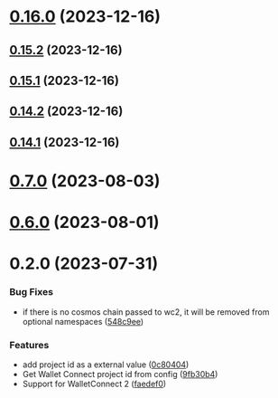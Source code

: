 # [0.16.0](https://github.com/yeager-eren/rango-client/compare/provider-walletconnect-2@0.15.2...provider-walletconnect-2@0.16.0) (2023-12-16)



## [0.15.2](https://github.com/yeager-eren/rango-client/compare/provider-walletconnect-2@0.15.1...provider-walletconnect-2@0.15.2) (2023-12-16)



## [0.15.1](https://github.com/yeager-eren/rango-client/compare/provider-walletconnect-2@0.14.2...provider-walletconnect-2@0.15.1) (2023-12-16)



## [0.14.2](https://github.com/yeager-eren/rango-client/compare/provider-walletconnect-2@0.14.1-next.70...provider-walletconnect-2@0.14.2) (2023-12-16)



## [0.14.1](https://github.com/yeager-eren/rango-client/compare/provider-walletconnect-2@0.15.0...provider-walletconnect-2@0.14.1) (2023-12-16)



# [0.7.0](https://github.com/rango-exchange/rango-client/compare/provider-walletconnect-2@0.6.0...provider-walletconnect-2@0.7.0) (2023-08-03)



# [0.6.0](https://github.com/rango-exchange/rango-client/compare/provider-walletconnect-2@0.5.0...provider-walletconnect-2@0.6.0) (2023-08-01)



# 0.2.0 (2023-07-31)


### Bug Fixes

* if there is no cosmos chain passed to wc2, it will be removed from optional namespaces ([548c9ee](https://github.com/rango-exchange/rango-client/commit/548c9ee9f072b259fdd56b52f794c3d8d267baf9))


### Features

* add project id as a external value ([0c80404](https://github.com/rango-exchange/rango-client/commit/0c80404a8cacb6c5b0338dea1e416b0b11db254b))
* Get Wallet Connect project id from config ([9fb30b4](https://github.com/rango-exchange/rango-client/commit/9fb30b4b1a83e2005bbf42553298f24b1e278e1c))
* Support for WalletConnect 2 ([faedef0](https://github.com/rango-exchange/rango-client/commit/faedef0b5e6fc3c5ef881cbbe4ec05334cc1c910))



